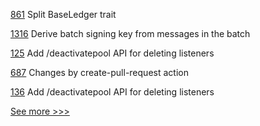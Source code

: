 
[861](https://github.com/hyperledger/aries-vcx/pull/861) Split BaseLedger trait

[1316](https://github.com/hyperledger/firefly/pull/1316) Derive batch signing key from messages in the batch

[125](https://github.com/hyperledger/firefly-tokens-erc1155/pull/125) Add /deactivatepool API for deleting listeners

[687](https://github.com/hyperledger/aries-agent-test-harness/pull/687) Changes by create-pull-request action

[136](https://github.com/hyperledger/firefly-tokens-erc20-erc721/pull/136) Add /deactivatepool API for deleting listeners


[See more >>>](https://start-here.hyperledger.org/pull-requests)
